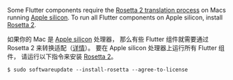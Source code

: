 Some Flutter components require the 
[Rosetta 2 translation process][need-rosetta]
on Macs running [Apple silicon][].
To run all Flutter components on Apple silicon,
install [Rosetta 2][rosetta].

如果你的 Mac 是 [Apple silicon][] 处理器，
那么有些 Flutter 组件就需要通过 Rosetta 2 来转换适配（[详情][need-rosetta]）。
要在 Apple silicon 处理器上运行所有 Flutter 组件，
请运行以下指令来安装 [Rosetta 2][rosetta]。

```terminal
$ sudo softwareupdate --install-rosetta --agree-to-license
```

[Apple silicon]: https://support.apple.com/en-us/HT211814
[rosetta]: https://support.apple.com/en-us/HT211861
[need-rosetta]: {{site.repo.this}}/pull/7119#issuecomment-1124537969
